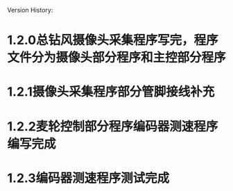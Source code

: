 Version History:
# 1.2.0总钻风摄像头采集程序写完，程序文件分为摄像头部分程序和主控部分程序
# 1.2.1摄像头采集程序部分管脚接线补充
# 1.2.2麦轮控制部分程序编码器测速程序编写完成
# 1.2.3编码器测速程序测试完成
